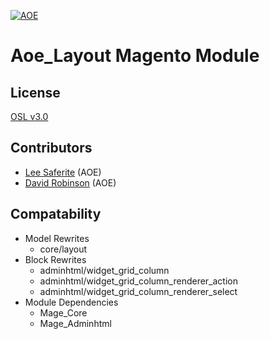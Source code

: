 [![AOE](http://www.aoe.com/typo3conf/ext/aoe_template/i/aoe-logo.png)](http://www.aoe.com)

# Aoe_Layout Magento Module

## License
[OSL v3.0](http://opensource.org/licenses/OSL-3.0)

## Contributors
* [Lee Saferite](https://github.com/LeeSaferite) (AOE)
* [David Robinson](https://github.com/drobinson) (AOE)

## Compatability
* Model Rewrites
    * core/layout
* Block Rewrites
    * adminhtml/widget_grid_column
    * adminhtml/widget_grid_column_renderer_action
    * adminhtml/widget_grid_column_renderer_select
* Module Dependencies
    * Mage_Core
    * Mage_Adminhtml

